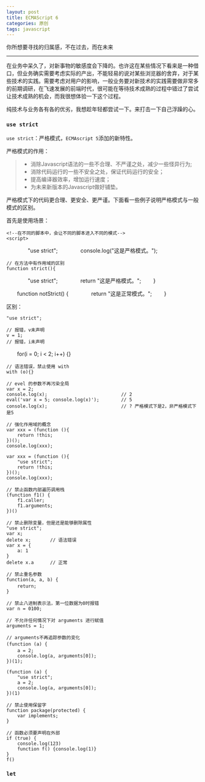 ```yaml
---
layout: post
title: ECMAScript 6
categories: 原创
tags: javascript
---
```


你所想要寻找的归属感，不在过去，而在未来

<!--more-->

* * *

在业务中呆久了，对新事物的敏感度会下降的。也许这在某些情况下看来是一种借口，但业务确实需要考虑实际的产出，不能轻易的说对某些浏览器的舍弃，对于某些技术的实践。需要考虑对用户的影响，一般业务要对新技术的实践需要做非常多的前期调研，在飞速发展的前端时代，很可能在等待技术成熟的过程中错过了尝试让技术成熟的机会，而我很想体验一下这个过程。

纯技术与业务各有各的优劣，我想趁年轻都尝试一下。来打击一下自己浮躁的心。

### `use strict`

`use strict`：严格模式，`ECMAscript 5`添加的新特性。

严格模式的作用：

> * 消除Javascript语法的一些不合理、不严谨之处，减少一些怪异行为;
> * 消除代码运行的一些不安全之处，保证代码运行的安全；
> * 提高编译器效率，增加运行速度；
> * 为未来新版本的Javascript做好铺垫。

严格模式下的代码更合理、更安全、更严谨。下面看一些例子说明严格模式与一般模式的区别。

首先是使用场景：

    <!--在不同的脚本中，会让不同的脚本进入不同的模式-->
    <script>
　　　　"use strict";
　　　　console.log("这是严格模式。");
　　</script>
　　<script>
　　　　console.log("这是正常模式。");
　　</script>

    // 在方法中有作用域的区别
    function strict(){
　　　　"use strict";
　　　　return "这是严格模式。";
　　}

　　function notStrict() {
　　　　return "这是正常模式。";
　　}

区别：

    "use strict";

    // 报错，v未声明
    v = 1;
    // 报错，i未声明
　　for(i = 0; i < 2; i++) {}

    // 语法错误，禁止使用 with
    with (o){}

    // evel 的参数不再污染全局
    var x = 2;
    console.log(x);                           // 2
    eval('var x = 5; console.log(x)');        // 5
    console.log(x);                           // ? 严格模式下是2，非严格模式下是5

    // 强化作用域的概念
    var xxx = (function (){
        return !this;
    })();
    console.log(xxx);

    var xxx = (function (){
        "use strict";
        return !this;
    })();
    console.log(xxx);

    // 禁止函数内部遍历调用栈
    (function f1() {
        f1.caller;
        f1.arguments;
    })()

    // 禁止删除变量，但是还是能够删除属性
    "use strict";
    var x;
    delete x;       // 语法错误
    var x = {
        a: 1
    }
    delete x.a      // 正常

    // 禁止重名参数
    function(a, a, b) {
        return;　　
    }

    // 禁止八进制表示法，第一位数据为0时报错
    var n = 0100;

    // 不允许任何情况下对 arguments 进行赋值
    arguments = 1;

    // arguments不再追踪参数的变化
    (function (a) {　　　　
        a = 2;　　　　
        console.log(a, arguments[0]);
    })(1);

    (function (a) {
        "use strict";
        a = 2;
        console.log(a, arguments[0]);
    })(1)

    // 禁止使用保留字
    function package(protected) {
        var implements;
    }

    // 函数必须要声明在外部
    if (true) {
        console.log(123)
        function f() {console.log(1)}
    }
    f()

### `let`
